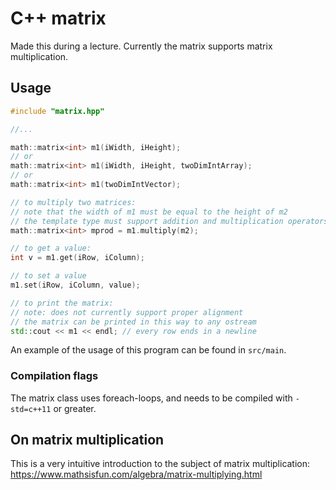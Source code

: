 # C++ matrix

Made this during a lecture. Currently the matrix supports matrix multiplication.

## Usage

```cpp
#include "matrix.hpp"

//...

math::matrix<int> m1(iWidth, iHeight);
// or
math::matrix<int> m1(iWidth, iHeight, twoDimIntArray);
// or
math::matrix<int> m1(twoDimIntVector);

// to multiply two matrices:
// note that the width of m1 must be equal to the height of m2
// the template type must support addition and multiplication operators
math::matrix<int> mprod = m1.multiply(m2);

// to get a value:
int v = m1.get(iRow, iColumn);

// to set a value
m1.set(iRow, iColumn, value);

// to print the matrix:
// note: does not currently support proper alignment
// the matrix can be printed in this way to any ostream
std::cout << m1 << endl; // every row ends in a newline
```

An example of the usage of this program can be found in `src/main`.

### Compilation flags

The matrix class uses foreach-loops, and needs to be compiled with `-std=c++11`
or greater.

## On matrix multiplication

This is a very intuitive introduction to the subject of matrix multiplication:
https://www.mathsisfun.com/algebra/matrix-multiplying.html
